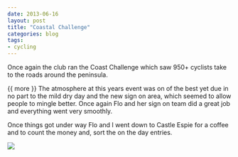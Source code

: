 ```yaml
---
date: 2013-06-16
layout: post
title: "Coastal Challenge"
categories: blog  
tags: 
- cycling 
---
```



Once again the club ran the Coast Challenge which saw 950+ cyclists take to the roads around the peninsula.


{{ more }}
The atmosphere at this years event was on of the best yet due in no part to the mild dry day and the new sign on area, which seemed to allow people to mingle better. Once again Flo and her sign on team did a great job and everything went very smoothly.

Once things got under way Flo and I went down to Castle Espie for a coffee and to count the money and, sort the on the day entries.

![](/images/2013/2013-06-16-Coastal.jpg)
